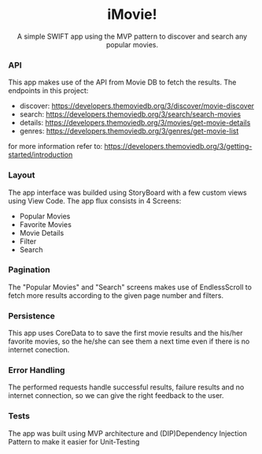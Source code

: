 <h1 align="center">iMovie!</h1>
<p align="center">
A simple SWIFT app using the MVP pattern to discover and search any popular movies.
</p>

### API
This app makes use of the API from Movie DB to fetch the results.
The endpoints in this project:
- discover: https://developers.themoviedb.org/3/discover/movie-discover
- search: https://developers.themoviedb.org/3/search/search-movies
- details: https://developers.themoviedb.org/3/movies/get-movie-details
- genres: https://developers.themoviedb.org/3/genres/get-movie-list

for more information refer to: https://developers.themoviedb.org/3/getting-started/introduction

### Layout
The app interface was builded using StoryBoard with a few custom views using View Code. 
The app flux consists in 4 Screens:
- Popular Movies
- Favorite Movies
- Movie Details
- Filter
- Search

### Pagination
The "Popular Movies" and "Search" screens makes use of EndlessScroll to fetch more results according to the given page number and filters.

### Persistence
This app uses CoreData to to save the first movie results and the his/her favorite movies, so the he/she can see them a next time even if there is no internet conection.

### Error Handling
The performed requests handle successful results, failure results and no internet connection, so we can give the right feedback to the user.

### Tests
The app was built using MVP architecture and (DIP)Dependency Injection Pattern to make it easier for Unit-Testing
